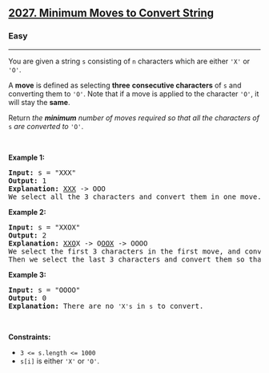 <h2><a href="https://leetcode.com/problems/minimum-moves-to-convert-string/?envType=problem-list-v2&envId=greedy&difficulty=EASY">2027. Minimum Moves to Convert String</a></h2><h3>Easy</h3><hr><p>You are given a string <code>s</code> consisting of <code>n</code> characters which are either <code>&#39;X&#39;</code> or <code>&#39;O&#39;</code>.</p>

<p>A <strong>move</strong> is defined as selecting <strong>three</strong> <strong>consecutive characters</strong> of <code>s</code> and converting them to <code>&#39;O&#39;</code>. Note that if a move is applied to the character <code>&#39;O&#39;</code>, it will stay the <strong>same</strong>.</p>

<p>Return <em>the <strong>minimum</strong> number of moves required so that all the characters of </em><code>s</code><em> are converted to </em><code>&#39;O&#39;</code>.</p>

<p>&nbsp;</p>
<p><strong class="example">Example 1:</strong></p>

<pre>
<strong>Input:</strong> s = &quot;XXX&quot;
<strong>Output:</strong> 1
<strong>Explanation:</strong> <u>XXX</u> -&gt; OOO
We select all the 3 characters and convert them in one move.
</pre>

<p><strong class="example">Example 2:</strong></p>

<pre>
<strong>Input:</strong> s = &quot;XXOX&quot;
<strong>Output:</strong> 2
<strong>Explanation:</strong> <u>XXO</u>X -&gt; O<u>OOX</u> -&gt; OOOO
We select the first 3 characters in the first move, and convert them to <code>&#39;O&#39;</code>.
Then we select the last 3 characters and convert them so that the final string contains all <code>&#39;O&#39;</code>s.</pre>

<p><strong class="example">Example 3:</strong></p>

<pre>
<strong>Input:</strong> s = &quot;OOOO&quot;
<strong>Output:</strong> 0
<strong>Explanation:</strong> There are no <code>&#39;X&#39;s</code> in <code>s</code> to convert.
</pre>

<p>&nbsp;</p>
<p><strong>Constraints:</strong></p>

<ul>
	<li><code>3 &lt;= s.length &lt;= 1000</code></li>
	<li><code>s[i]</code> is either <code>&#39;X&#39;</code> or <code>&#39;O&#39;</code>.</li>
</ul>
